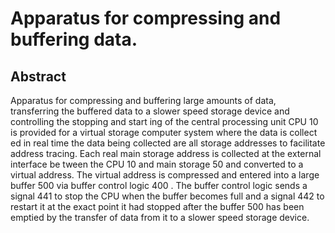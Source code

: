 # Apparatus for compressing and buffering data.

## Abstract
Apparatus for compressing and buffering large amounts of data, transferring the buffered data to a slower speed storage device and controlling the stopping and start ing of the central processing unit CPU 10 is provided for a virtual storage computer system where the data is collect ed in real time the data being collected are all storage addresses to facilitate address tracing. Each real main storage address is collected at the external interface be tween the CPU 10 and main storage 50 and converted to a virtual address. The virtual address is compressed and entered into a large buffer 500 via buffer control logic 400 . The buffer control logic sends a signal 441 to stop the CPU when the buffer becomes full and a signal 442 to restart it at the exact point it had stopped after the buffer 500 has been emptied by the transfer of data from it to a slower speed storage device.